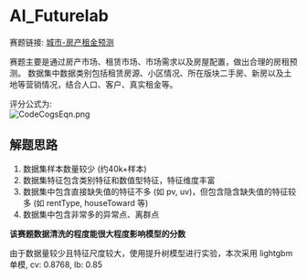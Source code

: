 # AI_Futurelab
赛题链接: [城市-房产租金预测](https://ai.futurelab.tv/contest_detail/3)

赛题主要是通过房产市场、租赁市场、市场需求以及房屋配置，做出合理的房租预测。
数据集中数据类别包括租赁房源、小区情况、所在版块二手房、新房以及土地等营销情况，结合人口、客户、真实租金等。

评分公式为:   
![CodeCogsEqn.png](https://i.loli.net/2019/05/23/5ce681108b99694252.png)


## 解题思路
1. 数据集样本数量较少 (约40k+样本)
2. 数据集特征包含类别特征和数值型特征，特征维度丰富
3. 数据集中包含直接缺失值的特征不多 (如 pv, uv)，但包含隐含缺失值的特征较多 (如 rentType, houseToward 等)
4. 数据集中包含非常多的异常点、离群点


**该赛题数据清洗的程度能很大程度影响模型的分数**


由于数据量较少且特征尺度较大，使用提升树模型进行实验，本次采用 lightgbm 单模, cv: 0.8768, lb: 0.85
